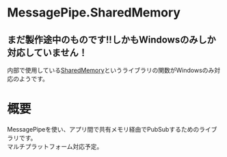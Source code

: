# MessagePipe.SharedMemory

## **まだ製作途中のものです!!しかもWindowsのみしか対応していません！**
内部で使用している[SharedMemory](https://github.com/justinstenning/SharedMemory/tree/master)というライブラリの関数がWindowsのみ対応のようです。

# 概要
MessagePipeを使い、アプリ間で共有メモリ経由でPubSubするためのライブラリです。   
マルチプラットフォーム対応予定。   
